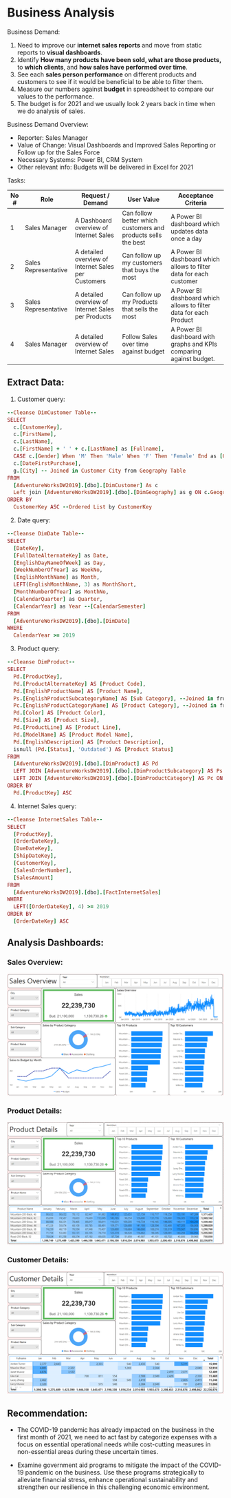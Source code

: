 # Business Analysis
Business Demand:

1. Need to improve our **internet sales reports** and move from static reports to **visual dashboards**.
2. Identify **How many products have been sold, what are those products,** to **which clients**, and **how sales have performed over time**.
3. See each **sales person performance** on different products and customers to see if it would be beneficial to be able to filter them.
4. Measure our numbers against **budget** in spreadsheet to compare our values to the performance.
5. The budget is for 2021 and we usually look 2 years back in time when we do analysis of sales.

Business Demand Overview:

- Reporter: Sales Manager
- Value of Change: Visual Dashboards and Improved Sales Reporting or Follow up for the Sales Force
- Necessary Systems: Power BI, CRM System
- Other relevant info: Budgets will be delivered in Excel for 2021

Tasks:

| No #  | Role | Request / Demand  | User Value | Acceptance Criteria |
| ------------- | ------------- | ------------- | ------------- | ------------- |
| 1  | Sales Manager | A Dashboard overview of Internet Sales | Can follow better which customers and products sells the best | A Power BI dashboard which updates data once a day  |
| 2  | Sales Representative | A detailed overview of Internet Sales per Customers  | Can follow up my customers that buys the most | A Power BI dashboard which allows to filter data for each customer |
| 3  | Sales Representative | A detailed overview of Internet Sales per Products | Can follow up my Products that sells the most | A Power BI dashboard which allows to filter data for each Product |
| 4  | Sales Manager | A detailed overview of Internet Sales | Follow Sales over time against budget | A Power BI dashboard with graphs and KPIs comparing against budget. |

## Extract Data:
1. Customer query:
```ruby
--Cleanse DimCustomer Table--
SELECT 
  c.[CustomerKey], 
  c.[FirstName], 
  c.[LastName], 
  c.[FirstName] + ' ' + c.[LastName] as [Fullname], 
  CASE c.[Gender] When 'M' Then 'Male' When 'F' Then 'Female' End as [Gender], 
  c.[DateFirstPurchase], 
  g.[City] -- Joined in Customer City from Geography Table
FROM 
  [AdventureWorksDW2019].[dbo].[DimCustomer] As c 
  Left join [AdventureWorksDW2019].[dbo].[DimGeography] as g ON c.GeographyKey = g.GeographyKey 
ORDER BY 
  CustomerKey ASC --Ordered List by CustomerKey
```
   2. Date query:
```ruby
--Cleanse DimDate Table--
SELECT 
  [DateKey], 
  [FullDateAlternateKey] as Date, 
  [EnglishDayNameOfWeek] as Day, 
  [WeekNumberOfYear] as WeekNo, 
  [EnglishMonthName] as Month, 
  LEFT(EnglishMonthName, 3) as MonthShort, 
  [MonthNumberOfYear] as MonthNo, 
  [CalendarQuarter] as Quarter, 
  [CalendarYear] as Year --[CalendarSemester]
FROM 
  [AdventureWorksDW2019].[dbo].[DimDate] 
WHERE 
  CalendarYear >= 2019
```
   3. Product query:
```ruby
--Cleanse DimProduct--
SELECT 
  Pd.[ProductKey], 
  Pd.[ProductAlternateKey] AS [Product Code], 
  Pd.[EnglishProductName] AS [Product Name], 
  Ps.[EnglishProductSubcategoryName] AS [Sub Category], --Joined in from Subcategiry Table
  Pc.[EnglishProductCategoryName] AS [Product Category], --Joined in from Category Table
  Pd.[Color] AS [Product Color], 
  Pd.[Size] AS [Product Size], 
  Pd.[ProductLine] AS [Product Line], 
  Pd.[ModelName] AS [Product Model Name], 
  Pd.[EnglishDescription] AS [Product Description], 
  isnull (Pd.[Status], 'Outdated') AS [Product Status] 
FROM 
  [AdventureWorksDW2019].[dbo].[DimProduct] AS Pd 
  LEFT JOIN [AdventureWorksDW2019].[dbo].[DimProductSubcategory] AS Ps ON Pd.ProductSubcategoryKey = Ps.ProductSubcategoryKey 
  LEFT JOIN [AdventureWorksDW2019].[dbo].[DimProductCategory] AS Pc ON Ps.ProductCategoryKey = Pc.ProductCategoryKey 
ORDER BY 
  Pd.[ProductKey] ASC
```
   4. Internet Sales query:
```ruby
--Cleanse InternetSales Table--
SELECT 
  [ProductKey], 
  [OrderDateKey], 
  [DueDateKey], 
  [ShipDateKey], 
  [CustomerKey], 
  [SalesOrderNumber], 
  [SalesAmount]
FROM 
  [AdventureWorksDW2019].[dbo].[FactInternetSales] 
WHERE 
  LEFT([OrderDateKey], 4) >= 2019 
ORDER BY 
  [OrderDateKey] ASC
```

## Analysis Dashboards:
### Sales Overview:
![](Dashboards/SalesOverview.png)

### Product Details:
![](Dashboards/ProductDetails.png)

### Customer Details:
![](Dashboards/CustomerDetails.png)

## Recommendation:

* The COVID-19 pandemic has already impacted on the business in the first month of 2021, we need to act fast by categorize expenses with a focus on essential operational needs while cost-cutting measures in non-essential areas during these uncertain times.

* Examine government aid programs to mitigate the impact of the COVID-19 pandemic on the business. Use these programs strategically to alleviate financial stress, enhance operational sustainability and strengthen our resilience in this challenging economic environment.
